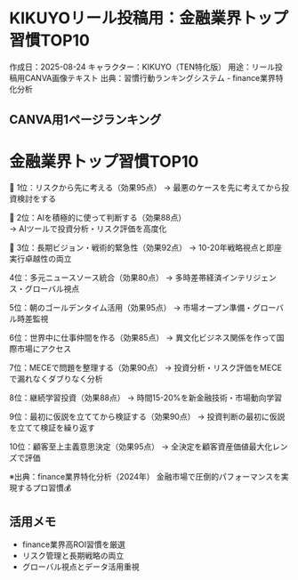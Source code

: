 # KIKUYOリール投稿用：金融業界トップ習慣TOP10

作成日：2025-08-24
キャラクター：KIKUYO（TEN特化版）
用途：リール投稿用CANVA画像テキスト
出典：習慣行動ランキングシステム - finance業界特化分析

## CANVA用1ページランキング

# 金融業界トップ習慣TOP10

🥇 1位：リスクから先に考える（効果95点）
   → 最悪のケースを先に考えてから投資検討をする

🥈 2位：AIを積極的に使って判断する（効果88点）  
   → AIツールで投資分析・リスク評価を高度化

🥉 3位：長期ビジョン・戦術的緊急性（効果92点）
   → 10-20年戦略視点と即座実行卓越性の両立

4位：多元ニュースソース統合（効果80点）
    → 多時差帯経済インテリジェンス・グローバル視点

5位：朝のゴールデンタイム活用（効果95点）
    → 市場オープン準備・グローバル時差監視

6位：世界中に仕事仲間を作る（効果85点）
    → 異文化ビジネス関係を作って国際市場にアクセス

7位：MECEで問題を整理する（効果90点）
    → 投資分析・リスク評価をMECEで漏れなくダブりなく分析

8位：継続学習投資（効果88点）
    → 時間15-20%を新金融技術・市場動向学習

9位：最初に仮説を立ててから検証する（効果90点）
    → 投資判断の最初に仮説を立てて検証を繰り返す

10位：顧客至上主義意思決定（効果95点）
     → 全決定を顧客資産価値最大化レンズで評価

※出典：finance業界特化分析（2024年）
金融市場で圧倒的パフォーマンスを実現するプロ習慣💰

## 活用メモ
- finance業界高ROI習慣を厳選
- リスク管理と長期戦略の両立
- グローバル視点とデータ活用重視